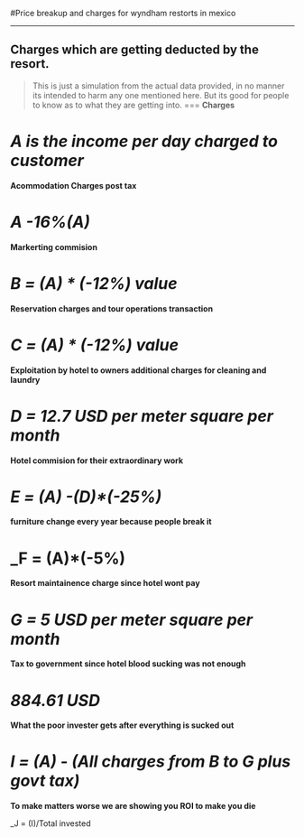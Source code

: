 #Price breakup and charges for wyndham restorts in mexico
***
Charges which are getting deducted by the resort. 
---
> This is just a simulation from the actual data provided, in no manner its intended to harm any one mentioned here. But its good for people to know as to what they are getting into.
===
**Charges**

_A is the income per day charged to customer_
===
**Acommodation Charges post tax**

_A -16%(A)_
===
**Markerting commision**

_B = (A) * (-12%) value_
===
**Reservation charges and tour operations transaction**

_C = (A) * (-12%) value_
===
**Exploitation by hotel to owners additional charges for cleaning and laundry**

_D = 12.7 USD per meter square per month_
===
**Hotel commision for their extraordinary work**

_E = (A) -(D)*(-25%)_
===
**furniture change every year because people break it**

_F = (A)*(-5%)
===
**Resort maintainence charge since hotel wont pay**

_G = 5 USD per meter square per month_
===
**Tax to government since hotel blood sucking was not enough**

_884.61 USD_
===
**What the poor invester gets after everything is sucked out**

_I  = (A) - (All charges from B to G plus govt tax)_
===
**To make matters worse we are showing you ROI to make you die**

_J = (I)/Total invested